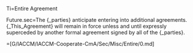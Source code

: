 Ti=Entire Agreement

Future.sec=The {_parties} anticipate entering into additional agreements.  {_This_Agreement} will remain in force unless and until expressly superceded by another formal agreement signed by all of the {_parties}.

=[G/IACCM/IACCM-Cooperate-CmA/Sec/Misc/Entire/0.md]
